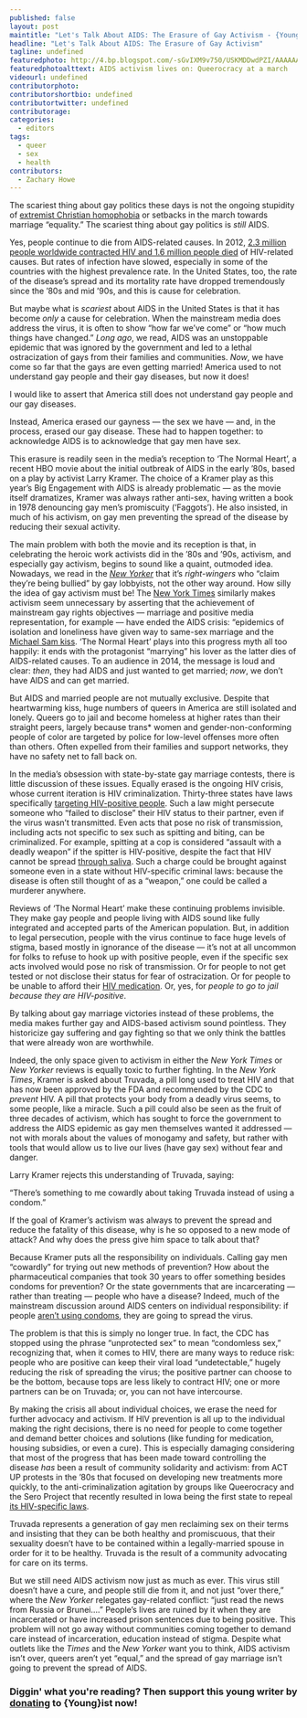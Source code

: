 ```yaml
---
published: false
layout: post
maintitle: "Let's Talk About AIDS: The Erasure of Gay Activism - {Young}ist"
headline: "Let's Talk About AIDS: The Erasure of Gay Activism"
tagline: undefined
featuredphoto: http://4.bp.blogspot.com/-sGvIXM9v750/USKMDDwdPZI/AAAAAAAAAWU/hvzYA4mkpJo/s1600/HIVNotCrimepicDC.JPG
featuredphotoalttext: AIDS activism lives on: Queerocracy at a march
videourl: undefined
contributorphoto: 
contributorshortbio: undefined
contributortwitter: undefined
contributorage: 
categories: 
  - editors
tags: 
  - queer
  - sex
  - health
contributors: 
  - Zachary Howe
---
```

The scariest thing about gay politics these days is not the ongoing stupidity of [extremist Christian homophobia](http://www.queerty.com/the-religious-right-insists-on-comparing-marriage-equality-with-slavery-20140424) or setbacks in the march towards marriage “equality.” The scariest thing about gay politics is _still_ AIDS.

Yes, people continue to die from AIDS-related causes. In 2012, [2.3 million people worldwide contracted HIV and 1.6 million people died](http://www.amfar.org/about-hiv-and-aids/facts-and-stats/statistics--worldwide/) of HIV-related causes. But rates of infection have slowed, especially in some of the countries with the highest prevalence rate. In the United States, too, the rate of the disease’s spread and its mortality rate have dropped tremendously since the ’80s and mid ’90s, and this is cause for celebration.

But maybe what is _scariest_ about AIDS in the United States is that it has become _only_ a cause for celebration. When the mainstream media does address the virus, it is often to show “how far we’ve come” or “how much things have changed.” _Long ago_, we read, AIDS was an unstoppable epidemic that was ignored by the government and led to a lethal ostracization of gays from their families and communities. _Now_, we have come so far that the gays are even getting married! America used to not understand gay people and their gay diseases, but now it does!

I would like to assert that America still does not understand gay people and our gay diseases.  

Instead, America erased our gayness — the sex we have — and, in the process, erased our gay disease. These had to happen together: to acknowledge AIDS is to acknowledge that gay men have sex.

This erasure is readily seen in the media’s reception to ‘The Normal Heart’, a recent HBO movie about the initial outbreak of AIDS in the early ’80s, based on a play by activist Larry Kramer. The choice of a Kramer play as this year’s Big Engagement with AIDS is already problematic — as the movie itself dramatizes, Kramer was always rather anti-sex, having written a book in 1978 denouncing gay men’s promiscuity (‘Faggots’). He also insisted, in much of his activism, on gay men preventing the spread of the disease by reducing their sexual activity.

The main problem with both the movie and its reception is that, in celebrating the heroic work activists did in the ’80s and ’90s, activism, and especially gay activism, begins to sound like a quaint, outmoded idea. Nowadays, we read in the [_New Yorker_](http://www.newyorker.com/magazine/2014/05/26/the-new-normal) that it’s _right-wingers_ who “claim they’re being bullied” by gay lobbyists, not the other way around. How silly the idea of gay activism must be! The [New York Times](http://www.nytimes.com/2014/05/25/arts/television/larry-kramer-lives-to-see-his-normal-heart-filmed-for-tv.html) similarly makes activism seem unnecessary by asserting that the achievement of mainstream gay rights objectives — marriage and positive media representation, for example — have ended the AIDS crisis: “epidemics of isolation and loneliness have given way to same-sex marriage and the [Michael Sam kiss](http://www.washingtonpost.com/blogs/early-lead/wp/2014/05/10/espn-shows-michael-sam-celebrating-with-tears-and-a-kiss-for-his-boyfriend/). ‘The Normal Heart’ plays into this progress myth all too happily: it ends with the protagonist “marrying” his lover as the latter dies of AIDS-related causes. To an audience in 2014, the message is loud and clear: _then_, they had AIDS and just wanted to get married; _now_, we don’t have AIDS and can get married.

But AIDS and married people are not mutually exclusive. Despite that heartwarming kiss, huge numbers of queers in America are still isolated and lonely. Queers go to jail and become homeless at higher rates than their straight peers, largely because trans* women and gender-non-conforming people of color are targeted by police for low-level offenses more often than others. Often expelled from their families and support networks, they have no safety net to fall back on. 

In the media’s obsession with state-by-state gay marriage contests, there is little discussion of these issues. Equally erased is the ongoing HIV crisis, whose current iteration is HIV criminalization. Thirty-three states have laws specifically [targeting HIV-positive people](http://www.cdc.gov/hiv/policies/law/states/exposure.html). Such a law might persecute someone who “failed to disclose” their HIV status to their partner, even if the virus wasn’t transmitted. Even acts that pose no risk of transmission, including acts not specific to sex such as spitting and biting, can be criminalized. For example, spitting at a cop is considered “assault with a deadly weapon” if the spitter is HIV-positive, despite the fact that HIV cannot be spread [through saliva](http://en.wikinews.org/wiki/HIV-positive_man_receives_35_years_for_spitting_on_Dallas_police_officer). Such a charge could be brought against someone even in a state without HIV-specific criminal laws: because the disease is often still thought of as a “weapon,” one could be called a murderer anywhere.

Reviews of ‘The Normal Heart’ make these continuing problems invisible. They make gay people and people living with AIDS sound like fully integrated and accepted parts of the American population. But, in addition to legal persecution, people with the virus continue to face huge levels of stigma, based mostly in ignorance of the disease — it’s not at all uncommon for folks to refuse to hook up with positive people, even if the specific sex acts involved would pose no risk of transmission. Or for people to not get tested or not disclose their status for fear of ostracization. Or for people to be unable to afford their [HIV medication](http://www.npr.org/blogs/health/2012/07/27/157499134/cost-of-treatment-still-a-challenge-for-hiv-patients-in-u-s). Or, yes, for _people to go to jail because they are HIV-positive_.

By talking about gay marriage victories instead of these problems, the media makes further gay and AIDS-based activism sound pointless. They historicize gay suffering and gay fighting so that we only think the battles that were already won are worthwhile.

Indeed, the only space given to activism in either the _New York Times_ or _New Yorker_ reviews is equally toxic to further fighting. In the _New York Times_, Kramer is asked about Truvada, a pill long used to treat HIV and that has now been approved by the FDA and recommended by the CDC to _prevent_ HIV. A pill that protects your body from a deadly virus seems, to some people, like a miracle. Such a pill could also be seen as the fruit of three decades of activism, which has sought to force the government to address the AIDS epidemic as gay men themselves wanted it addressed — not with morals about the values of monogamy and safety, but rather with tools that would allow us to live our lives (have gay sex) without fear and danger.

Larry Kramer rejects this understanding of Truvada, saying: 

“There’s something to me cowardly about taking Truvada instead of using a condom.” 

If the goal of Kramer’s activism was always to prevent the spread and reduce the fatality of this disease, why is he so opposed to a new mode of attack? And why does the press give him space to talk about that?

Because Kramer puts all the responsibility on individuals. Calling gay men “cowardly” for trying out new methods of prevention? How about the pharmaceutical companies that took 30 years to offer something besides condoms for prevention? Or the state governments that are incarcerating — rather than treating — people who have a disease? Indeed, much of the mainstream discussion around AIDS centers on individual responsibility: if people [aren’t using condoms](http://www.nytimes.com/2013/11/28/health/unprotected-sex-among-gay-men-on-the-rise-health-officials-say.html?_r=0), they are going to spread the virus. 

The problem is that this is simply no longer true. In fact, the CDC has stopped using the phrase “unprotected sex” to mean “condomless sex,” recognizing that, when it comes to HIV, there are many ways to reduce risk: people who are positive can keep their viral load “undetectable,” hugely reducing the risk of spreading the virus; the positive partner can choose to be the bottom, because tops are less likely to contract HIV; one or more partners can be on Truvada; or, you can not have intercourse. 

By making the crisis all about individual choices, we erase the need for further advocacy and activism. If HIV prevention is all up to the individual making the right decisions, there is no need for people to come together and demand better choices and solutions (like funding for medication, housing subsidies, or even a cure). This is especially damaging considering that most of the progress that has been made toward controlling the disease _has_ been a result of community solidarity and activism: from ACT UP protests in the ’80s that focused on developing new treatments more quickly, to the anti-criminalization agitation by groups like Queerocracy and the Sero Project that recently resulted in Iowa being the first state to repeal [its HIV-specific laws](http://betablog.org/iowa-repeals-hiv-criminalization-law/). 

Truvada represents a generation of gay men reclaiming sex on their terms and insisting that they can be both healthy and promiscuous, that their sexuality doesn’t have to be contained within a legally-married spouse in order for it to be healthy. Truvada is the result of a community advocating for care on its terms. 

But we still need AIDS activism now just as much as ever. This virus still doesn’t have a cure, and people still die from it, and not just “over there,” where the _New Yorker_ relegates gay-related conflict: “just read the news from Russia or Brunei….” People’s lives are ruined by it when they are incarcerated or have increased prison sentences due to being positive. This problem will not go away without communities coming together to demand care instead of incarceration, education instead of stigma. Despite what outlets like the _Times_ and the _New Yorker_ want you to think, AIDS activism isn’t over, queers aren’t yet “equal,” and the spread of gay marriage isn’t going to prevent the spread of AIDS.

<h3 class='donate-blurb'> Diggin' what you're reading? Then support this young writer by <a href='{{site.baseurl}}/donate'>donating</a> to {Young}ist now!</h3>
